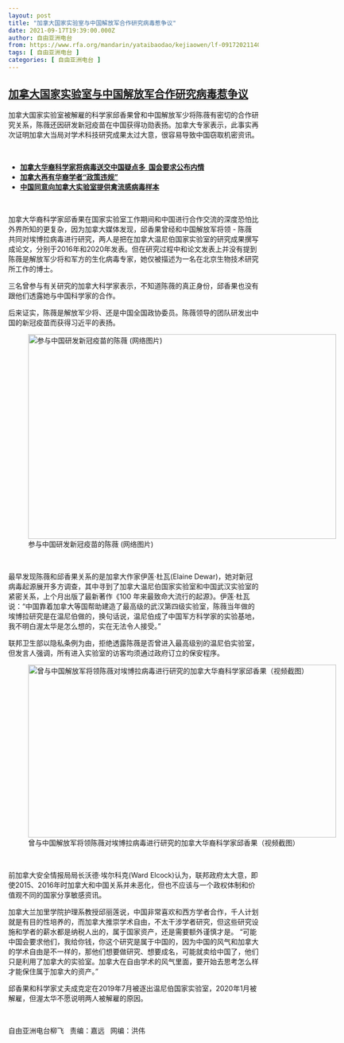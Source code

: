 ```yaml
---
layout: post
title: "加拿大国家实验室与中国解放军合作研究病毒惹争议"
date: 2021-09-17T19:39:00.000Z
author: 自由亚洲电台
from: https://www.rfa.org/mandarin/yataibaodao/kejiaowen/lf-09172021140553.html
tags: [ 自由亚洲电台 ]
categories: [ 自由亚洲电台 ]
---
```

<!--1631907540000-->
[加拿大国家实验室与中国解放军合作研究病毒惹争议](https://www.rfa.org/mandarin/yataibaodao/kejiaowen/lf-09172021140553.html)
------

<div>
<p></p><p>加拿大国家实验室被解雇的科学家邱香果曾和中国解放军少将陈薇有密切的合作研究关系，陈薇还因研发新冠疫苗在中国获得功勋表扬。加拿大专家表示，此事实再次证明加拿大当局对学术科技研究成果太过大意，很容易导致中国窃取机密资讯。</p><p><br/></p><ul><li><a href="https://www.rfa.org/mandarin/yataibaodao/junshiwaijiao/lf-05122021114754.html"><strong>加拿大华裔科学家将病毒送交中国疑点多  国会要求公布内情</strong></a></li><li><strong><a href="https://www.rfa.org/mandarin/yataibaodao/junshiwaijiao/lf-07152019075723.html">加拿大再有华裔学者“政策违规” </a></strong></li><li><strong><a href="https://www.rfa.org/mandarin/yataibaodao/huanjing/to-04222013140017.html">中国同意向加拿大实验室提供禽流感病毒样本</a></strong></li></ul><p><br/></p><p>加拿大华裔科学家邱香果在国家实验室工作期间和中国进行合作交流的深度恐怕比外界所知的更复杂，因为加拿大媒体发现，邱香果曾经和中国解放军将领 - 陈薇共同对埃博拉病毒进行研究，两人是把在加拿大温尼伯国家实验室的研究成果撰写成论文，分别于2016年和2020年发表。但在研究过程中和论文发表上并没有提到陈薇是解放军少将和军方的生化病毒专家，她仅被描述为一名在北京生物技术研究所工作的博士。</p><p>三名曾参与有关研究的加拿大科学家表示，不知道陈薇的真正身份，邱香果也没有跟他们透露她与中国科学家的合作。</p><p>后来证实，陈薇是解放军少将、还是中国全国政协委员。陈薇领导的团队研发出中国的新冠疫苗而获得习近平的表扬。</p><p><figure class="image-richtext image-inline captioned" style="width:620px;"><img alt="参与中国研发新冠疫苗的陈薇  (网络图片)" height="412" src="https://www.rfa.org/mandarin/yataibaodao/kejiaowen/lf-09172021140553.html/pic-1.jpg/@@images/69ea07cd-32b5-43bd-9752-3e4b16bac677.jpeg" title="Pic 1.jpg" width="620"/><figcaption class="image-caption">参与中国研发新冠疫苗的陈薇  (网络图片)</figcaption><small></small></figure> </p><p>最早发现陈薇和邱香果关系的是加拿大作家伊莲·杜瓦(Elaine Dewar)，她对新冠病毒起源展开多方调查，其中寻到了加拿大温尼伯国家实验室和中国武汉实验室的紧密关系，上个月出版了最新著作《100 年来最致命大流行的起源》。伊莲·杜瓦说：“中国靠着加拿大等国帮助建造了最高级的武汉第四级实验室，陈薇当年做的埃博拉研究是在温尼伯做的，换句话说，温尼伯成了中国军方科学家的实验基地，我不明白渥太华是怎么想的，实在无法令人接受。”</p><p>联邦卫生部以隐私条例为由，拒绝透露陈薇是否曾进入最高级别的温尼伯实验室，但发言人强调，所有进入实验室的访客均须通过政府订立的保安程序。</p><p><figure class="image-richtext image-inline captioned" style="width:620px;"><img alt="曾与中国解放军将领陈薇对埃博拉病毒进行研究的加拿大华裔科学家邱香果（视频截图）" height="348" src="https://www.rfa.org/mandarin/yataibaodao/kejiaowen/lf-09172021140553.html/lf0917.jpg/@@images/19d3703a-8981-40b6-9b63-b0d44ace9c4d.jpeg" title="lf0917.jpg" width="620"/><figcaption class="image-caption">曾与中国解放军将领陈薇对埃博拉病毒进行研究的加拿大华裔科学家邱香果（视频截图）</figcaption><small></small></figure> </p><p>前加拿大安全情报局局长沃德·埃尔科克(Ward Elcock)认为，联邦政府太大意，即使2015、2016年时加拿大和中国关系并未恶化，但也不应该与一个政权体制和价值观不同的国家分享敏感资讯。</p><p>加拿大兰加里学院护理系教授邱丽莲说，中国非常喜欢和西方学者合作，千人计划就是有目的性培养的，而加拿大推崇学术自由，不太干涉学者研究，但这些研究设施和学者的薪水都是纳税人出的，属于国家资产，还是需要额外谨慎才是。 “可能中国会要求他们，我给你钱，你这个研究是属于中国的，因为中国的风气和加拿大的学术自由是不一样的，那他们想要做研究、想要成名，可能就卖给中国了，他们只是利用了加拿大的实验室。加拿大在自由学术的风气里面，要开始去思考怎么样才能保住属于加拿大的资产。”</p><p>邱香果和科学家丈夫成克定在2019年7月被逐出温尼伯国家实验室，2020年1月被解雇，但渥太华不愿说明两人被解雇的原因。</p><p><br/></p><p>自由亚洲电台柳飞   责编：嘉远   网编：洪伟</p>
</div>
